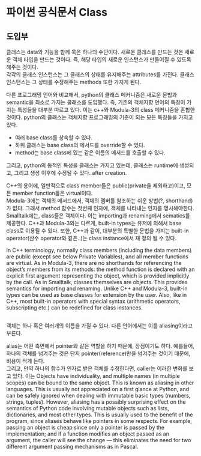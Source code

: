 # 파이썬 공식문서 Class

## 도입부

클래스는 data와 기능을 함께 묵은 하나의 수단이다. 새로운 클래스를 만드는 것은 새로운 객체 타입을 만드는 것이다. 즉, 해당 타입의 새로운 인스턴스가 만들어질 수 있도록 해주는 것이다.  
각각의 클래스 인스턴스는 그 클래스의 상태를 유지해주는 attributes를 가진다. 클래스 인스턴스는 그 상태를 수정해주는 methods 또한 가지게 된다. 

다른 프로그래밍 언어와 비교해서, python의 클래스 메커니즘은 새로운 문법과 semantic을 최소로 가지는 클래스를 도입했다. 즉, 기존의 객체지향 언어의 특징이 가지는 특성들을 대부분 따르고 있다. 
이는 c++와  Modula-3의 class 메커니즘을 혼합한 것이다. python의 클래스는 객체지향 프로그래밍의 기준이 되는 모든 특징들을 가지고 있다.

- 여러 base class를 상속할 수 있다. 
- 하위 클래스는 base class의 메서드를 override할 수 있다. 
- method는 base class에 있는 같은 이름의 메서드를 호출할 수 있다. 

그리고, python의 동적인 특성을 클래스는 가지고 있는데, 클래스는 runtime에 생성되고, 그리고 생성 이후에 수정될 수 있다. 
after creation.

C++의 용어에, 일반적으로 class member들은 public(private을 제외하고)이고, 모든 member function들은 virtual이다.  
Modula-3에는 객체의 메서드에서, 객체의 멤버를 참조하는 쉬운 방법(?, shorthand)가 없다. 그래서 method 함수는 첫번째 인자에, 객체를 나타내는 인자를 명시해야한다. 
Smalltalk에는, class들은 객체이다. 이는 importing과 renaming에서 sematics를 제공한다. 
C++과 Modula-3와는 다르게, built-in types는 유저에 의해서 base class로 이용될 수 있다. 
또한, C++과 같이, 대부분의 특별한 문법을 가지는 built-in operator(산수 operator와 같은..)는 class instance에서 재 정의 될 수 있다. 

In C++ terminology, normally class members (including the data members) are public (except see below Private Variables), and all member functions are virtual. As in Modula-3, there are no shorthands for referencing the object’s members from its methods: the method function is declared with an explicit first argument representing the object, which is provided implicitly by the call. As in Smalltalk, classes themselves are objects. This provides semantics for importing and renaming. Unlike C++ and Modula-3, built-in types can be used as base classes for extension by the user. Also, like in C++, most built-in operators with special syntax (arithmetic operators, subscripting etc.) can be redefined for class instances.


## 

객체는 하나 혹은 여러개의 이름을 가질 수 있다. 다른 언어에서는 이를 aliasing이라고 부른다.  

alias는 어떤 측면에서 pointer와 같은 역할을 하기 때문에, 장점이기도 하다. 
예를들어, 하나의 객체를 넘겨주는 것은 단지 pointer(reference)만을 넘겨주는 것이기 때문에, 비용이 적게 든다.  
그리고, 만약 하나의 함수가 인자로 받은 객체를 수정한다면, caller는 이러한 변화를 보고 있다. 이는 
Objects have individuality, and multiple names (in multiple scopes) can be bound to the same object. This is known as aliasing in other languages. This is usually not appreciated on a first glance at Python, and can be safely ignored when dealing with immutable basic types (numbers, strings, tuples). However, aliasing has a possibly surprising effect on the semantics of Python code involving mutable objects such as lists, dictionaries, and most other types. This is usually used to the benefit of the program, since aliases behave like pointers in some respects. For example, passing an object is cheap since only a pointer is passed by the implementation; and if a function modifies an object passed as an argument, the caller will see the change — this eliminates the need for two different argument passing mechanisms as in Pascal.
